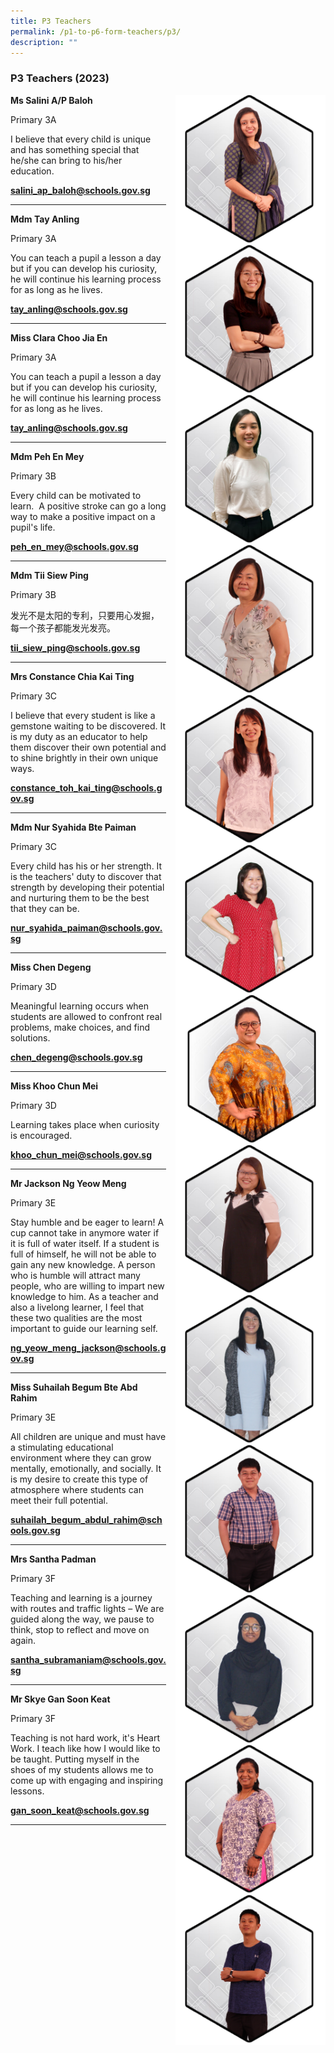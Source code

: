 ```yaml
---
title: P3 Teachers
permalink: /p1-to-p6-form-teachers/p3/
description: ""
---
```

### P3 Teachers (2023)

<img src="/images/Our Staff/02 Teacher/3A1.png" style="width:240px;height:240px;margin-left:15px;" align="right"> **Ms Salini A/P Baloh**

Primary 3A

I believe that every child is unique and has something special that he/she can bring to his/her education.

[**salini_ap_baloh@schools.gov.sg**](mailto:salini_ap_baloh@schools.gov.sg)

* * *

<img src="/images/Our Staff/02 Teacher/3A2.jpg" style="width:240px;height:240px;margin-left:15px;" align="right"> **Mdm Tay Anling** 

Primary 3A

You can teach a pupil a lesson a day but if you can develop his curiosity, he will continue his learning process for as long as he lives.

[**tay_anling@schools.gov.sg**](mailto:tay_anling@schools.gov.sg)

* * *
<img src="/images/Our Staff/02 Teacher/class3a2.jpg" style="width:240px;height:240px;margin-left:15px;" align="right"> **Miss Clara Choo Jia En** 

Primary 3A

You can teach a pupil a lesson a day but if you can develop his curiosity, he will continue his learning process for as long as he lives.

[**tay_anling@schools.gov.sg**](mailto:tay_anling@schools.gov.sg)

* * *

<img src="/images/Our Staff/02 Teacher/3B1.png" style="width:240px;height:240px;margin-left:15px;" align="right"> **Mdm Peh En Mey**

Primary 3B

Every child can be motivated to learn.&nbsp; A positive stroke can go a long way to make a positive impact on a pupil's life. 

[**peh_en_mey@schools.gov.sg**](mailto:peh_en_mey@schools.gov.sg)

* * *

<img src="/images/Our Staff/02 Teacher/3B2.png" style="width:240px;height:240px;margin-left:15px;" align="right"> **Mdm Tii Siew Ping**

Primary 3B

发光不是太阳的专利，只要用心发掘，每一个孩子都能发光发亮。

[**tii_siew_ping@schools.gov.sg**](mailto:tii_siew_ping@schools.gov.sg)

* * *

<img src="/images/Our Staff/02 Teacher/3C1.png" style="width:240px;height:240px;margin-left:15px;" align="right"> **Mrs Constance Chia Kai Ting**

Primary 3C

I believe that every student is like a gemstone waiting to be discovered. It is my duty as an educator to help them discover their own potential and to shine brightly in their own unique ways.

[**constance_toh_kai_ting@schools.gov.sg**](mailto:constance_toh_kai_ting@schools.gov.sg)

* * *

<img src="/images/Our Staff/02 Teacher/3C2.png" style="width:240px;height:240px;margin-left:15px;" align="right"> **Mdm Nur Syahida Bte Paiman**

Primary 3C

Every child has his or her strength. It is the teachers' duty to discover that strength by developing their potential and nurturing them to be the best that they can be.

[**nur_syahida_paiman@schools.gov.sg**](mailto:nur_syahida_paiman@schools.gov.sg)

* * *

<img src="/images/Our Staff/02 Teacher/3D2.png" style="width:240px;height:240px;margin-left:15px;" align="right"> **Miss Chen Degeng**

Primary 3D

Meaningful learning occurs when students are allowed to confront real problems, make choices, and find solutions.

[**chen_degeng@schools.gov.sg**](mailto:chen_degeng@schools.gov.sg)

* * *
 
<img src="/images/Our Staff/02 Teacher/3D1.png" style="width:240px;height:240px;margin-left:15px;" align="right"> **Miss Khoo Chun Mei**

Primary 3D

Learning takes place when curiosity is encouraged.

[**khoo_chun_mei@schools.gov.sg**](mailto:khoo_chun_mei@schools.gov.sg)

* * *

<img src="/images/Our Staff/02 Teacher/3E1.png" style="width:240px;height:240px;margin-left:15px;" align="right"> **Mr Jackson Ng Yeow Meng**

Primary 3E

Stay humble and be eager to learn! A cup cannot take in anymore water if it is full of water itself. If a student is full of himself, he will not be able to gain any new knowledge. A person who is humble will attract many people, who are willing to impart new knowledge to him. As a teacher and also a livelong learner, I feel that these two qualities are the most important to guide our learning self.

[**ng_yeow_meng_jackson@schools.gov.sg**](mailto:ng_yeow_meng_jackson@schools.gov.sg)

* * *

<img src="/images/Our Staff/02 Teacher/3E2.png" style="width:240px;height:240px;margin-left:15px;" align="right"> **Miss Suhailah Begum Bte Abd Rahim**

Primary 3E

All children are unique and must have a stimulating educational environment where they can grow mentally, emotionally, and socially. It is my desire to create this type of atmosphere where students can meet their full potential.

[**suhailah_begum_abdul_rahim@schools.gov.sg**](mailto:suhailah_begum_abdul_rahim@schools.gov.sg)

* * *

<img src="/images/Our Staff/02 Teacher/3F1.png" style="width:240px;height:240px;margin-left:15px;" align="right"> **Mrs Santha Padman**

Primary 3F

Teaching and learning is a journey with routes and traffic lights – We are guided along the way, we pause to think, stop to reflect and move on again.

[**santha_subramaniam@schools.gov.sg**](mailto:santha_subramaniam@schools.gov.sg)

* * *

<img src="/images/Our Staff/02 Teacher/3F2.png" style="width:240px;height:240px;margin-left:15px;" align="right"> **Mr Skye Gan Soon Keat**

Primary 3F

Teaching is not hard work, it's Heart Work. I teach like how I would like to be taught. Putting myself in the shoes of my students allows me to come up with engaging and inspiring lessons.

[**gan_soon_keat@schools.gov.sg**](mailto:gan_soon_keat@schools.gov.sg)

* * *